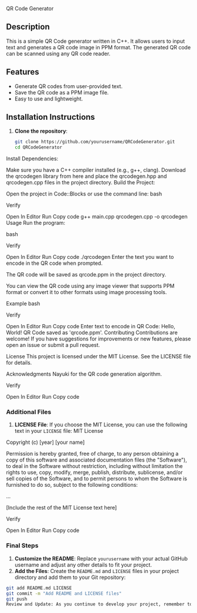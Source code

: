  QR Code Generator

## Description
This is a simple QR Code generator written in C++. It allows users to input text and generates a QR code image in PPM format. The generated QR code can be scanned using any QR code reader.

## Features
- Generate QR codes from user-provided text.
- Save the QR code as a PPM image file.
- Easy to use and lightweight.

## Installation Instructions
1. **Clone the repository**:
   ```bash
   git clone https://github.com/yourusername/QRCodeGenerator.git
   cd QRCodeGenerator
Install Dependencies:

Make sure you have a C++ compiler installed (e.g., g++, clang).
Download the qrcodegen library from here and place the qrcodegen.hpp and qrcodegen.cpp files in the project directory.
Build the Project:

Open the project in Code::Blocks or use the command line:
bash

Verify

Open In Editor
Run
Copy code
g++ main.cpp qrcodegen.cpp -o qrcodegen
Usage
Run the program:

bash

Verify

Open In Editor
Run
Copy code
./qrcodegen
Enter the text you want to encode in the QR code when prompted.

The QR code will be saved as qrcode.ppm in the project directory.

You can view the QR code using any image viewer that supports PPM format or convert it to other formats using image processing tools.

Example
bash

Verify

Open In Editor
Run
Copy code
Enter text to encode in QR Code: Hello, World!
QR Code saved as 'qrcode.ppm'.
Contributing
Contributions are welcome! If you have suggestions for improvements or new features, please open an issue or submit a pull request.

License
This project is licensed under the MIT License. See the LICENSE file for details.

Acknowledgments
Nayuki for the QR code generation algorithm.

Verify

Open In Editor
Run
Copy code

### Additional Files

1. **LICENSE File**: If you choose the MIT License, you can use the following text in your `LICENSE` file:
MIT License

Copyright (c) [year] [your name]

Permission is hereby granted, free of charge, to any person obtaining a copy of this software and associated documentation files (the "Software"), to deal in the Software without restriction, including without limitation the rights to use, copy, modify, merge, publish, distribute, sublicense, and/or sell copies of the Software, and to permit persons to whom the Software is furnished to do so, subject to the following conditions:

...

[Include the rest of the MIT License text here]


Verify

Open In Editor
Run
Copy code



### Final Steps

1. **Customize the README**: Replace `yourusername` with your actual GitHub username and adjust any other details to fit your project.
2. **Add the Files**: Create the `README.md` and `LICENSE` files in your project directory and add them to your Git repository:
```bash
git add README.md LICENSE
git commit -m "Add README and LICENSE files"
git push
Review and Update: As you continue to develop your project, remember to update the README and other documentation to reflect any changes or new features.
